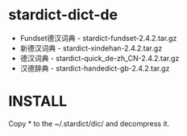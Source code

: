 stardict-dict-de
================

- Fundset德汉词典 - stardict-fundset-2.4.2.tar.gz
- 新德汉词典 - stardict-xindehan-2.4.2.tar.gz
- 德汉词典 - stardict-quick_de-zh_CN-2.4.2.tar.gz
- 汉德辞典 - stardict-handedict-gb-2.4.2.tar.gz

# INSTALL

Copy * to the ~/.stardict/dic/ and decompress it.
